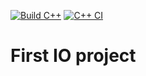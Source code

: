 [![Build C++](https://github.com/mbridgnell/430Ex6/actions/workflows/actions.yml/badge.svg)](https://github.com/mbridgnell/430Ex6/actions/workflows/actions.yml)
[![C++ CI](https://github.com/ChicoState/FirstIO/actions/workflows/actions.yml/badge.svg)](https://github.com/ChicoState/FirstIO/actions/workflows/actions.yml)

# First IO project

